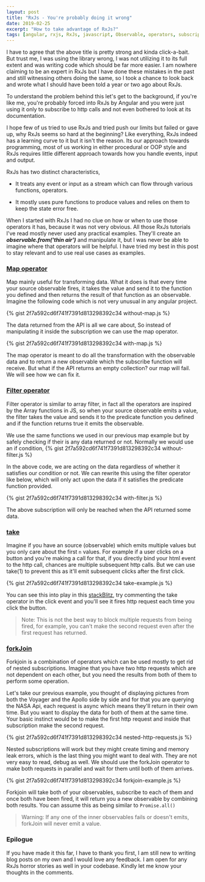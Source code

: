 ```yaml
---
layout: post
title: "RxJs - You're probably doing it wrong"
date: 2019-02-25
excerpt: "How to take advantage of RxJs?"
tags: [angular, rxjs, RxJs, javascript, Observable, operators, subscription, streams]
---
```

I have to agree that the above title is pretty strong and kinda click-a-bait. But trust me, I was using the library wrong, I was not utilizing it to its full extent and was writing code which should be far more easier. I am nowhere claiming to be an expert in RxJs but I have done these mistakes in the past and still witnessing others doing the same, so I took a chance to look back and wrote what I should have been told a year or two ago about RxJs.

To understand the problem behind this let's get to the background, if you're like me, you're probably forced into RxJs by Angular and you were just using it only to subscribe to http calls and not even bothered to look at its documentation.

I hope few of us tried to use RxJs and tried push our limits but failed or gave up, why RxJs seems so hard at the beginning? Like everything, RxJs indeed has a learning curve to it but it isn't the reason. Its our approach towards programming, most of us working in either procedural or OOP style and RxJs requires little different approach towards how you handle events, input and output.

 RxJs has two distinct characteristics,
 
 - It treats any event or input as a stream which can flow through various functions, operators.
 
 - It mostly uses pure functions to produce values and relies on them to keep the state error free.
 
 When I started with RxJs I had no clue on how or when to use those operators it has, because it was not very obvious. All those RxJs tutorials I've read mostly never used any practical examples. They'll create an ***observable.from('thin air')*** and manipulate it, but I was never be able to imagine where that operators will be helpful. I have tried my best in this post to stay relevant and to use real use cases as examples.
 
 <h3>
 <a target="_blank" href="https://www.learnrxjs.io/operators/transformation/map.html">Map operator </a>
 </h3>
 
 Map mainly useful for transforming data. What it does is that every time your source observable fires, it takes the value and send it to the function you defined and then returns the result of that function as an observable. Imagine the following code which is not very unusual in any angular project.
 
 {% gist 2f7a592cd6f741f7391d813298392c34 without-map.js %}
 
 The data returned from the API is all we care about, So instead of manipulating it inside the subscription we can use the map operator.
 
  {% gist 2f7a592cd6f741f7391d813298392c34 with-map.js %}
 
The map operator is meant to do all the transformation with the observable data and to return a new observable which the subscribe function will receive. But what if the API returns an empty collection? our map will fail. We will see how we can fix it.
 
 <h3>
 <a target="__blank" href="https://www.learnrxjs.io/operators/filtering/filter.html">Filter operator</a>
 </h3>

 Filter operator is similar to array filter, in fact all the operators are inspired by the Array functions in JS, so when your source observable emits a value, the filter takes the value and sends it to the predicate function you defined and if the function returns true it emits the observable.
 
 We use the same functions we used in our previous map example but by safely checking if their is any data returned or not. Normally we would use an if condition,
   {% gist 2f7a592cd6f741f7391d813298392c34 without-filter.js %}
   
   In the above code, we are acting on the data regardless of whether it satisfies our condition or not. We can rewrite this using the filter operator like below, which will only act upon the data if it satisfies the predicate function provided.
 
   {% gist 2f7a592cd6f741f7391d813298392c34 with-filter.js %}
   
The above subscription will only be reached when the API returned some data.
 
 <h3>
    <a target="__blank" href="https://www.learnrxjs.io/operators/filtering/take.html">take</a>
   </h3>
     
   Imagine if you have an source (observable) which emits multiple values but you only care about the first `n` values. For example if a user clicks on a button and you're making a call for that, if you directly bind your html event to the http call, chances are multiple subsequent http calls. But we can use take(1) to prevent this as it'll emit subsequent clicks after the first click.
   
  {% gist 2f7a592cd6f741f7391d813298392c34 take-example.js %}  
   
 You can see this into play in this <a href="https://stackblitz.com/edit/rxjs-take-example?file=index.ts" target="blank">stackBlitz</a>, try commenting the take operator in the click event and you'll see it fires http request each time you click the button.
 > Note: This is not the best way to block multiple requests from being fired, for example, you can't make the second request even after the first request has returned. 
 
 <h3>
 <a target="__blank" href="javascript:void(0);">forkJoin</a>
 </h3>
  Forkjoin is a combination of operators which can be used mostly to get rid of nested subscriptions. Imagine that you have two http requests which are not dependent on each other, but you need the results from both of them to perform some operation.
  
  Let's take our previous example, you thought of displaying pictures from both the Voyager and the Apollo side by side and for that you are querying the NASA Api, each request is async which means they'll return in their own time. But you want to display the data for both of them at the same time. Your basic instinct would be to make the first http request and inside that subscription make the second request.
  
  {% gist 2f7a592cd6f741f7391d813298392c34 nested-http-requests.js %}  
  
  Nested subscriptions will work but they might create timing and memory leak errors, which is the last thing you might want to deal with. They are not very easy to read, debug as well. We should use the forkJoin operator to make both requests in parallel and wait for them until both of them arrives. 
  
  {% gist 2f7a592cd6f741f7391d813298392c34 forkjoin-example.js %}  
  
  Forkjoin will take both of your observables, subscribe to each of them and once both have been fired, it will return you a new observable by combining both results. You can assume this as being similar to `Promise.all()`
  
  > Warning: If any one of the inner observables fails or doesn't emits, forkJoin will never emit a value. 
  
 <h3>Epilogue</h3> 
  
If you have made it this far, I have to thank you first, I am still new to writing blog posts on my own and I would love any feedback. I am open for any RxJs horror stories as well in your codebase. Kindly let me know your thoughts in the comments.